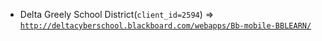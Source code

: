  - Delta Greely School District(`client_id=2594`) => [`http://deltacyberschool.blackboard.com/webapps/Bb-mobile-BBLEARN/`](http://deltacyberschool.blackboard.com/webapps/Bb-mobile-BBLEARN/)
